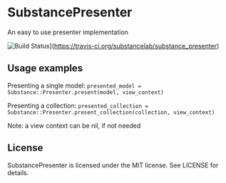 SubstancePresenter
==================

An easy to use presenter implementation


![Build Status](https://travis-ci.org/substancelab/substance_presenter.svg?branch=master)](https://travis-ci.org/substancelab/substance_presenter)


Usage examples
--------------

Presenting a single model:
`presented_model = Substance::Presenter.present(model, view_context)`

Presenting a collection:
`presented_collection = Substance::Presenter.present_collection(collection, view_context)`

Note: a view context can be nil, if not needed


License
-------

SubstancePresenter is licensed under the MIT license. See LICENSE for details.
